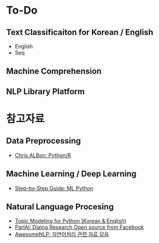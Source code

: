 # To-Do

## Text Classificaiton for Korean / English
 - English
  - Seq

## Machine Comprehension

## NLP Library Platform 



# 참고자료
 ## Data Preprocessing
  - [Chris ALBon: Python/R](https://chrisalbon.com/)
 
 ## Machine Learning / Deep Learning
  - [Step-by-Step Guide: ML Python](http://machinelearningmastery.com/start-here/)
  
 ## Natural Language Procesing 
  - [Topic Modeling for Python (Korean & English)](https://www.lucypark.kr/courses/2015-ba/text-mining.html#topic-modeling)
  - [ParlAI: Dialog Research Open source from Facebook](https://github.com/facebookresearch/ParlAI/blob/master/README.md)
  - [AwesomeNLP: 자연어처리 관련 자료 모음](https://github.com/keon/awesome-nlp)
